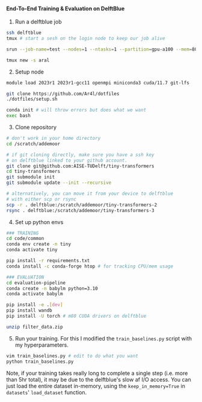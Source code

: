#### End-To-End Training & Evaluation on DelftBlue 


1. Run a delftblue job 

```bash
ssh delftblue
tmux # start a sesh on the login node to keep our job alive

srun --job-name=test --nodes=1 --ntasks=1 --partition=gpu-a100 --mem=80G --cpus-per-task=32 --gpus=1 --time=06:00:00 --pty bash

tmux new -s aral 
```

2. Setup node

```bash
module load 2023r1 2023r1-gcc11 openmpi miniconda3 cuda/11.7 git-lfs

git clone https://github.com/Ar4l/dotfiles
./dotfiles/setup.sh

conda init # will throw errors but does what we want
exec bash 
```

3. Clone repository

```bash
# don't work in your home directory
cd /scratch/addemoor

# if git cloning directly, make sure you have a ssh key 
# on delftblue linked to your github account. 
git clone git@github.com:AISE-TUDelft/tiny-transformers
cd tiny-transformers
git submodule init
git submodule update --init --recursive

# alternatively, you can move it from your device to delftblue 
# with either scp or rsync 
scp -r . delftblue:/scratch/addemoor/tiny-transformers-2
rsync . delftblue:/scratch/addemoor/tiny-transformers-3
```

4. Set up python envs 

```bash
### TRAINING
cd code/common 
conda env create -n tiny 
conda activate tiny 

pip install -r requirements.txt
conda install -c conda-forge htop # for tracking CPU/mem usage
```

```bash
### EVALUATION
cd evaluation-pipeline
conda create -n babylm python=3.10
conda activate babylm 

pip install -e .[dev]
pip install wandb
pip install -U torch # m80 CUDA drivers on delftblue

unzip filter_data.zip
```

5. Run your training. For this I modified the `train_baselines.py` script with my hyperparameters. 

```bash
vim train_baselines.py # edit to do what you want
python train_baselines.py
```

Note, if your training takes really long to complete a single step (i.e. more than 5hr total), it may be due to the delftblue's slow af I/O access. You can just load the entire dataset in-memory, using the `keep_in_memory=True` in `datasets`' `load_dataset` function. 


